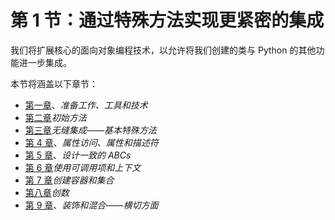 # 第 1 节：通过特殊方法实现更紧密的集成

我们将扩展核心的面向对象编程技术，以允许将我们创建的类与 Python 的其他功能进一步集成。

本节将涵盖以下章节：

*   [第一章](01.html)、*准备工作、工具和技术*
*   [第二章](02.html)*初始方法*
*   [第三章](03.html)*无缝集成——基本特殊方法*
*   [第 4 章](04.html)、*属性访问、属性和描述符*
*   [第 5 章](05.html)、*设计一致的 ABCs*
*   [第 6 章](06.html)*使用可调用项和上下文*
*   [第 7 章](07.html)*创建容器和集合*
*   [第八章](08.html)*创数*
*   [第 9 章](09.html)、*装饰和混合——横切方面*